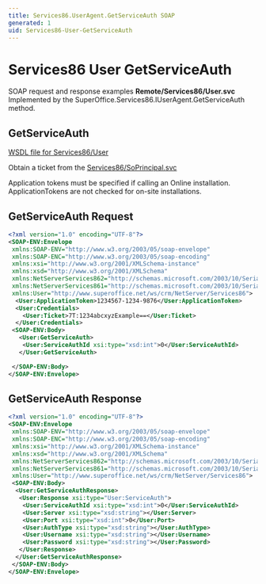 ```yaml
---
title: Services86.UserAgent.GetServiceAuth SOAP
generated: 1
uid: Services86-User-GetServiceAuth
---
```


# Services86 User GetServiceAuth

SOAP request and response examples **Remote/Services86/User.svc**
Implemented by the <see cref="M:SuperOffice.Services86.IUserAgent.GetServiceAuth">SuperOffice.Services86.IUserAgent.GetServiceAuth</see> method.

## GetServiceAuth

[WSDL file for Services86/User](../Services86-User.md)

Obtain a ticket from the [Services86/SoPrincipal.svc](../SoPrincipal/index.md)

Application tokens must be specified if calling an Online installation. ApplicationTokens are not checked for on-site installations.

## GetServiceAuth Request

```xml
<?xml version="1.0" encoding="UTF-8"?>
<SOAP-ENV:Envelope
 xmlns:SOAP-ENV="http://www.w3.org/2003/05/soap-envelope"
 xmlns:SOAP-ENC="http://www.w3.org/2003/05/soap-encoding"
 xmlns:xsi="http://www.w3.org/2001/XMLSchema-instance"
 xmlns:xsd="http://www.w3.org/2001/XMLSchema"
 xmlns:NetServerServices862="http://schemas.microsoft.com/2003/10/Serialization/Arrays"
 xmlns:NetServerServices861="http://schemas.microsoft.com/2003/10/Serialization/"
 xmlns:User="http://www.superoffice.net/ws/crm/NetServer/Services86">
  <User:ApplicationToken>1234567-1234-9876</User:ApplicationToken>
  <User:Credentials>
    <User:Ticket>7T:1234abcxyzExample==</User:Ticket>
  </User:Credentials>
 <SOAP-ENV:Body>
   <User:GetServiceAuth>
    <User:ServiceAuthId xsi:type="xsd:int">0</User:ServiceAuthId>
   </User:GetServiceAuth>

 </SOAP-ENV:Body>
</SOAP-ENV:Envelope>

```

## GetServiceAuth Response

```xml
<?xml version="1.0" encoding="UTF-8"?>
<SOAP-ENV:Envelope
 xmlns:SOAP-ENV="http://www.w3.org/2003/05/soap-envelope"
 xmlns:SOAP-ENC="http://www.w3.org/2003/05/soap-encoding"
 xmlns:xsi="http://www.w3.org/2001/XMLSchema-instance"
 xmlns:xsd="http://www.w3.org/2001/XMLSchema"
 xmlns:NetServerServices862="http://schemas.microsoft.com/2003/10/Serialization/Arrays"
 xmlns:NetServerServices861="http://schemas.microsoft.com/2003/10/Serialization/"
 xmlns:User="http://www.superoffice.net/ws/crm/NetServer/Services86">
 <SOAP-ENV:Body>
  <User:GetServiceAuthResponse>
   <User:Response xsi:type="User:ServiceAuth">
    <User:ServiceAuthId xsi:type="xsd:int">0</User:ServiceAuthId>
    <User:Server xsi:type="xsd:string"></User:Server>
    <User:Port xsi:type="xsd:int">0</User:Port>
    <User:AuthType xsi:type="xsd:string"></User:AuthType>
    <User:Username xsi:type="xsd:string"></User:Username>
    <User:Password xsi:type="xsd:string"></User:Password>
   </User:Response>
  </User:GetServiceAuthResponse>
 </SOAP-ENV:Body>
</SOAP-ENV:Envelope>

```
